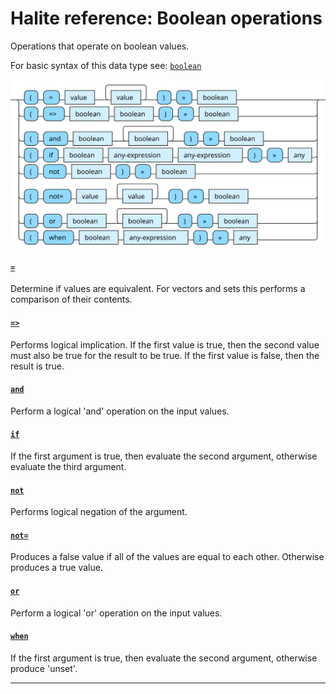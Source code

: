 <!---
  This markdown file was generated. Do not edit.
  -->

# Halite reference: Boolean operations

Operations that operate on boolean values.

For basic syntax of this data type see: [`boolean`](halite-basic-syntax-reference.md#boolean)

!["boolean-op"](./halite-bnf-diagrams/boolean-op.svg)

#### [`=`](halite-full-reference.md#_E)

Determine if values are equivalent. For vectors and sets this performs a comparison of their contents.

#### [`=>`](halite-full-reference.md#_E_G)

Performs logical implication. If the first value is true, then the second value must also be true for the result to be true. If the first value is false, then the result is true.

#### [`and`](halite-full-reference.md#and)

Perform a logical 'and' operation on the input values.

#### [`if`](halite-full-reference.md#if)

If the first argument is true, then evaluate the second argument, otherwise evaluate the third argument.

#### [`not`](halite-full-reference.md#not)

Performs logical negation of the argument.

#### [`not=`](halite-full-reference.md#not_E)

Produces a false value if all of the values are equal to each other. Otherwise produces a true value.

#### [`or`](halite-full-reference.md#or)

Perform a logical 'or' operation on the input values.

#### [`when`](halite-full-reference.md#when)

If the first argument is true, then evaluate the second argument, otherwise produce 'unset'.

---
